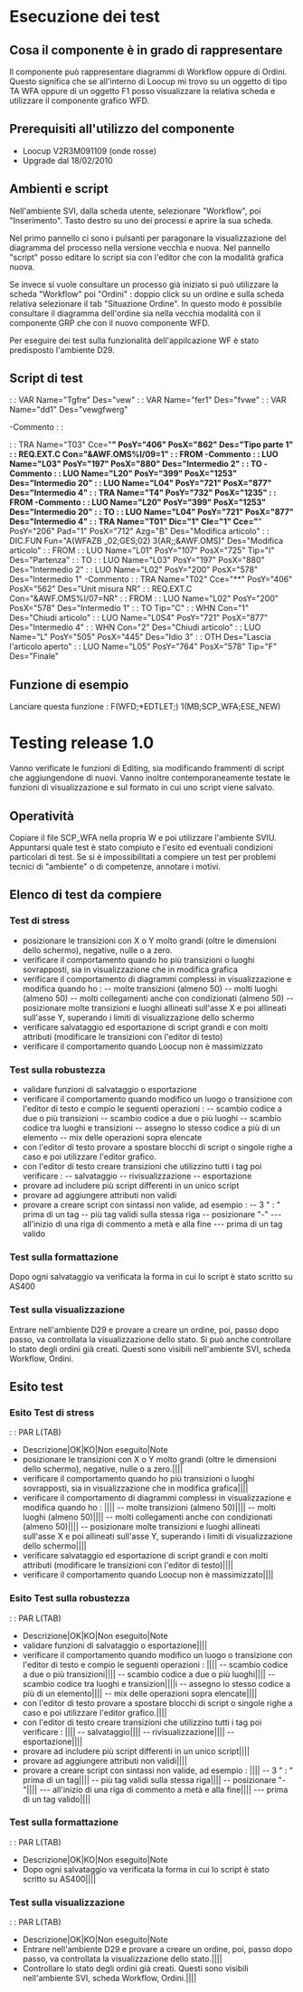 # Esecuzione dei test

## Cosa il componente è in grado di rappresentare
Il componente può rappresentare diagrammi di Workflow oppure di Ordini.
Questo significa che se all'interno di Loocup mi trovo su un oggetto di tipo TA WFA oppure di un oggetto F1 posso visualizzare la relativa scheda e utilizzare il componente grafico WFD.


## Prerequisiti all'utilizzo del componente

- Loocup V2R3M091109 (onde rosse)
- Upgrade dal 18/02/2010

## Ambienti e script

Nell'ambiente SVI, dalla scheda utente, selezionare "Workflow", poi "Inserimento".
Tasto destro su uno dei processi e aprire la sua scheda.

Nel primo pannello ci sono i pulsanti per paragonare la visualizzazione del diagramma del processo nella versione vecchia e nuova.
Nel pannello "script" posso editare lo script sia con l'editor che con la modalità grafica nuova.

Se invece si vuole consultare un processo già iniziato si può utilizzare la scheda "Workflow" poi "Ordini" :  doppio click su un ordine e sulla scheda relativa selezionare il tab "Situazione Ordine".
In questo modo è possibile consultare il diagramma dell'ordine sia nella vecchia modalità con il componente GRP che con il nuovo componente WFD.

Per eseguire dei test sulla funzionalità dell'appilcazione WF è stato predisposto l'ambiente D29.


## Script di test

 :  : VAR Name="Tgfre" Des="vew"
 :  : VAR Name="fer1" Des="fvwe"
 :  : VAR Name="dd1" Des="vewgfwerg"

-Commento
 :  : 

 :  : TRA Name="T03" Cce="**" PosY="406" PosX="862" Des="Tipo parte 1"
    :  : REQ.EXT.C Con="&AWF.OMS%I/09=1"
    :  : FROM
   -Commento
    :  : LUO Name="L03" PosY="197" PosX="880" Des="Intermedio 2"
    :  : TO
      -Commento
       :  : LUO Name="L20" PosY="399" PosX="1253" Des="Intermedio 20"
       :  : LUO Name="L04" PosY="721" PosX="877" Des="Intermedio 4"
 :  : TRA Name="T4" PosY="732" PosX="1235"
    :  : FROM
      -Commento
       :  : LUO Name="L20" PosY="399" PosX="1253" Des="Intermedio 20"
    :  : TO
       :  : LUO Name="L04" PosY="721" PosX="877" Des="Intermedio 4"
 :  : TRA Name="T01" Dic="1" Cle="1" Cce="**" PosY="206" Pad="1" PosX="712" Azg="B" Des="Modifica articolo"
    :  : DIC.FUN Fun="A(WFAZB _02;GES;02) 3(AR;;&AWF.OMS)" Des="Modifica articolo"
    :  : FROM
       :  : LUO Name="L01" PosY="107" PosX="725" Tip="I" Des="Partenza"
    :  : TO
       :  : LUO Name="L03" PosY="197" PosX="880" Des="Intermedio 2"
       :  : LUO Name="L02" PosY="200" PosX="578" Des="Intermedio 1"
-Commento
 :  : TRA Name="T02" Cce="**" PosY="406" PosX="562" Des="Unit  misura NR"
    :  : REQ.EXT.C Con="&AWF.OMS%I/07=NR"
    :  : FROM
       :  : LUO Name="L02" PosY="200" PosX="578" Des="Intermedio 1"
    :  : TO Tip="C"
       :  : WHN Con="1" Des="Chiudi articolo"
          :  : LUO Name="L0S4" PosY="721" PosX="877" Des="Intermedio 4"
       :  : WHN Con="2" Des="Chiudi articolo"
          :  : LUO Name="L" PosY="505" PosX="445" Des="Idio 3"
       :  : OTH Des="Lascia l'articolo aperto"
          :  : LUO Name="L05" PosY="764" PosX="578" Tip="F" Des="Finale"



## Funzione di esempio

Lanciare questa funzione : 
F(WFD;*EDTLET;) 1(MB;SCP_WFA;ESE_NEW)



# Testing release 1.0
Vanno verificate le funzioni di Editing, sia modificando frammenti di script che aggiungendone di nuovi.
Vanno inoltre contemporaneamente testate le funzioni di visualizzazione e sul formato in cui uno script viene salvato.


## Operatività
Copiare il file SCP_WFA nella propria W e poi utilizzare l'ambiente SVIU.
Appuntarsi quale test è stato compiuto e l'esito ed eventuali condizioni particolari di test.
Se si è impossibilitati a compiere un test per problemi tecnici di "ambiente" o di competenze, annotare i motivi.


## Elenco di test da compiere

### Test di stress

- posizionare le transizioni con X o Y molto grandi (oltre le dimensioni dello schermo), negative, nulle o a zero.
- verificare il comportamento quando ho più transizioni o luoghi sovrapposti, sia in visualizzazione che in modifica grafica
- verificare il comportamento di diagrammi complessi in visualizzazione e modifica quando ho : 
-- molte transizioni (almeno 50)
-- molti luoghi (almeno 50)
-- molti collegamenti anche con condizionati (almeno 50)
-- posizionare molte transizioni e luoghi allineati sull'asse X e poi allineati sull'asse Y, superando i limiti di visualizzazione dello schermo
- verificare salvataggio ed esportazione di script grandi e con molti attributi (modificare le transizioni con l'editor di testo)
- verificare il comportamento quando Loocup non è massimizzato


### Test sulla robustezza

- validare funzioni di salvataggio o esportazione
- verificare il comportamento quando modifico un luogo o transizione con l'editor di testo e compio le seguenti operazioni : 
-- scambio codice a due o più transizioni
-- scambio codice a due o più luoghi
-- scambio codice tra luoghi e transizioni
-- assegno lo stesso codice a più di un elemento
-- mix delle operazioni sopra elencate
- con l'editor di testo provare a spostare blocchi di script o singole righe a caso e poi utilizzare l'editor grafico.
- con l'editor di testo creare transizioni che utilizzino tutti i tag poi verificare : 
-- salvataggio
-- rivisualizzazione
-- esportazione
- provare ad includere più script differenti in un unico script
- provare ad aggiungere attributi non validi
- provare a creare script con sintassi non valide, ad esempio : 
-- 3 " : "  prima di un tag
-- più tag validi sulla stessa riga
-- posizionare "-"
--- all'inizio di una riga di commento a metà e alla fine
--- prima di un tag valido



###  Test sulla formattazione

Dopo ogni salvataggio va verificata la forma in cui lo script è stato scritto su AS400



###  Test sulla visualizzazione

Entrare nell'ambiente D29 e provare a creare un ordine, poi, passo dopo passo, va controllata la visualizzazione dello stato.
Si può anche controllare lo stato degli ordini già creati. Questi sono visibili nell'ambiente SVI, scheda Workflow, Ordini.



## Esito test

### Esito Test di stress
 :  : PAR L(TAB)
- Descrizione|OK|KO|Non eseguito|Note
- posizionare le transizioni con X o Y molto grandi (oltre le dimensioni dello schermo), negative, nulle o a zero.||||
- verificare il comportamento quando ho più transizioni o luoghi sovrapposti, sia in visualizzazione che in modifica grafica||||
- verificare il comportamento di diagrammi complessi in visualizzazione e modifica quando ho : ||||
-- molte transizioni (almeno 50)||||
-- molti luoghi (almeno 50)||||
-- molti collegamenti anche con condizionati (almeno 50)||||
-- posizionare molte transizioni e luoghi allineati sull'asse X e poi allineati sull'asse Y, superando i limiti di visualizzazione dello schermo||||
- verificare salvataggio ed esportazione di script grandi e con molti attributi (modificare le transizioni con l'editor di testo)||||
- verificare il comportamento quando Loocup non è massimizzato||||


### Esito Test sulla robustezza
 :  : PAR L(TAB)
- Descrizione|OK|KO|Non eseguito|Note
- validare funzioni di salvataggio o esportazione||||
- verificare il comportamento quando modifico un luogo o transizione con l'editor di testo e compio le seguenti operazioni : ||||
-- scambio codice a due o più transizioni||||
-- scambio codice a due o più luoghi||||
-- scambio codice tra luoghi e transizion||||i
-- assegno lo stesso codice a più di un elemento||||
-- mix delle operazioni sopra elencate||||
- con l'editor di testo provare a spostare blocchi di script o singole righe a caso e poi utilizzare l'editor grafico.||||
- con l'editor di testo creare transizioni che utilizzino tutti i tag poi verificare : ||||
-- salvataggio||||
-- rivisualizzazione||||
-- esportazione||||
- provare ad includere più script differenti in un unico script||||
- provare ad aggiungere attributi non validi||||
- provare a creare script con sintassi non valide, ad esempio : ||||
-- 3 " : "  prima di un tag||||
-- più tag validi sulla stessa riga||||
-- posizionare "-"||||
--- all'inizio di una riga di commento a metà e alla fine||||
--- prima di un tag valido||||



###  Test sulla formattazione
 :  : PAR L(TAB)
- Descrizione|OK|KO|Non eseguito|Note
- Dopo ogni salvataggio va verificata la forma in cui lo script è stato scritto su AS400||||



###  Test sulla visualizzazione
 :  : PAR L(TAB)
- Descrizione|OK|KO|Non eseguito|Note
- Entrare nell'ambiente D29 e provare a creare un ordine, poi, passo dopo passo, va controllata la visualizzazione dello stato.||||
- Controllare lo stato degli ordini già creati. Questi sono visibili nell'ambiente SVI, scheda Workflow, Ordini.||||

